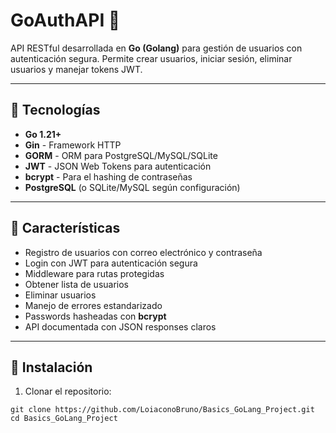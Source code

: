# GoAuthAPI 🚀

API RESTful desarrollada en **Go (Golang)** para gestión de usuarios con autenticación segura. Permite crear usuarios, iniciar sesión, eliminar usuarios y manejar tokens JWT.

---

## 🔹 Tecnologías

- **Go 1.21+**
- **Gin** - Framework HTTP
- **GORM** - ORM para PostgreSQL/MySQL/SQLite
- **JWT** - JSON Web Tokens para autenticación
- **bcrypt** - Para el hashing de contraseñas
- **PostgreSQL** (o SQLite/MySQL según configuración)

---

## 🔹 Características

- Registro de usuarios con correo electrónico y contraseña
- Login con JWT para autenticación segura
- Middleware para rutas protegidas
- Obtener lista de usuarios
- Eliminar usuarios
- Manejo de errores estandarizado
- Passwords hasheadas con **bcrypt**
- API documentada con JSON responses claros

---

## 🔹 Instalación

1. Clonar el repositorio:
```
git clone https://github.com/LoiaconoBruno/Basics_GoLang_Project.git
cd Basics_GoLang_Project
```
